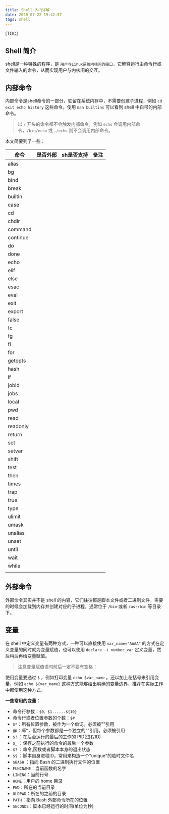```yaml
---
title: Shell 入门详解
date: 2020-07-22 19:42:57
tags: shell
---
```


[TOC]

## Shell 简介

shell是一种特殊的程序，是 `用户与Linux系统内核间的接口`，它解释运行由命令行或文件输入的命令，从而实现用户与内核间的交互。

## 内部命令

内部命令是shell命令的一部分，驻留在系统内存中，不需要创建子进程，例如 `cd exit echo history` 这些命令。使用 `man builtins` 可以看到 shell 中自带的内部命令。

> 以 `/` 开头的命令都不会触发内部命令，例如 `echo` 会调用内部命令，`/bin/echo` 或 `./echo` 则不会调用内部命令。

本文简要列了一些：

| 命令     | 是否外部 | sh是否支持 | 备注 |
| -------- | -------- | ---------- | ---- |
| alias    |          |            |      |
| bg       |          |            |      |
| bind     |          |            |      |
| break    |          |            |      |
| builtin  |          |            |      |
| case     |          |            |      |
| cd       |          |            |      |
| chdir    |          |            |      |
| command  |          |            |      |
| continue |          |            |      |
| do       |          |            |      |
| done     |          |            |      |
| echo     |          |            |      |
| elif     |          |            |      |
| else     |          |            |      |
| esac     |          |            |      |
| eval     |          |            |      |
| exit     |          |            |      |
| export   |          |            |      |
| false    |          |            |      |
| fc       |          |            |      |
| fg       |          |            |      |
| fi       |          |            |      |
| for      |          |            |      |
| getopts  |          |            |      |
| hash     |          |            |      |
| if       |          |            |      |
| jobid    |          |            |      |
| jobs     |          |            |      |
| local    |          |            |      |
| pwd      |          |            |      |
| read     |          |            |      |
| readonly |          |            |      |
| return   |          |            |      |
| set      |          |            |      |
| setvar   |          |            |      |
| shift    |          |            |      |
| test     |          |            |      |
| then     |          |            |      |
| times    |          |            |      |
| trap     |          |            |      |
| true     |          |            |      |
| type     |          |            |      |
| ulimit   |          |            |      |
| umask    |          |            |      |
| unalias  |          |            |      |
| unset    |          |            |      |
| until    |          |            |      |
| wait     |          |            |      |
| while    |          |            |      |
|          |          |            |      |

## 外部命令

外部命令其实并不是 shell 的内容，它们往往都是脚本文件或者二进制文件，需要的时候会加载到内存并创建对应的子进程，通常位于 `/bin` 或者 `/usr/bin` 等目录下。



## 变量

在 shell 中定义变量有两种方式，一种可以直接使用 `var_name="AAAA"` 的方式在定义变量的同时就为变量赋值，也可以使用 `declare -i number_var` 定义变量，然后稍后再给变量赋值。

> 注意变量赋值语句前后一定不要有空格！

使用变量要通过 `$` ，例如打印变量 `echo $var_name` 。还以加上花括号来引用变量，例如 `echo ${var_name}` 这种方式能够给出明确的变量边界，推荐在实际工作中都使用这种方式。

**一些常用的变量**：

* 命令行参数：`$0、$1......${10}`
* 命令行或者位置参数的个数：`$#`
* `$*`：所有位置参数，被作为一个单词。必须被""引用
* $@	：同$*，但每个参数都是一个独立的""引用。必须被引用
* `$!`	：在后台运行的最后的工作的 PID(进程ID)
* `$_`	：保存之前执行的命令的最后一个参数
* `$?`	：命令,函数或者脚本本身的退出状态
* `$$`	：脚本自身进程ID，常用来构造一个"unique"的临时文件名
* `$BASH`	：指向 Bash 的二进制执行文件的位置
* `FUNCNAME`：当前函数的名字
* `LINENO`：当前行号
* `HOME`：用户的 home 目录
* `PWD`：所在的当前目录
* `OLDPWD`：所在的之前的目录
* `PATH`：指向 Bash 外部命令所在的位置
* `SECONDS`：脚本已经运行的时间(单位为秒)

